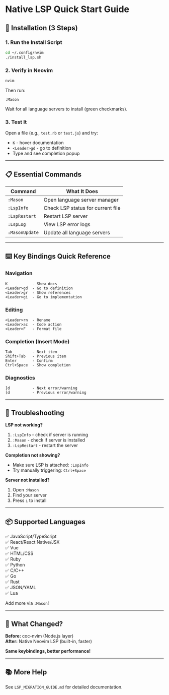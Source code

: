 # Native LSP Quick Start Guide

## 🚀 Installation (3 Steps)

### 1. Run the Install Script
```bash
cd ~/.config/nvim
./install_lsp.sh
```

### 2. Verify in Neovim
```bash
nvim
```

Then run:
```vim
:Mason
```
Wait for all language servers to install (green checkmarks).

### 3. Test It
Open a file (e.g., `test.rb` or `test.js`) and try:
- `K` - hover documentation
- `<Leader>gd` - go to definition
- Type and see completion popup

---

## 📋 Essential Commands

| Command | What It Does |
|---------|--------------|
| `:Mason` | Open language server manager |
| `:LspInfo` | Check LSP status for current file |
| `:LspRestart` | Restart LSP server |
| `:LspLog` | View LSP error logs |
| `:MasonUpdate` | Update all language servers |

---

## ⌨️ Key Bindings Quick Reference

### Navigation
```
K           - Show docs
<Leader>gd  - Go to definition
<Leader>gr  - Show references
<Leader>gi  - Go to implementation
```

### Editing
```
<Leader>rn  - Rename
<Leader>ac  - Code action
<Leader>F   - Format file
```

### Completion (Insert Mode)
```
Tab         - Next item
Shift+Tab   - Previous item
Enter       - Confirm
Ctrl+Space  - Show completion
```

### Diagnostics
```
]d          - Next error/warning
[d          - Previous error/warning
```

---

## 🔧 Troubleshooting

**LSP not working?**
1. `:LspInfo` - check if server is running
2. `:Mason` - check if server is installed
3. `:LspRestart` - restart the server

**Completion not showing?**
- Make sure LSP is attached: `:LspInfo`
- Try manually triggering: `Ctrl+Space`

**Server not installed?**
1. Open `:Mason`
2. Find your server
3. Press `i` to install

---

## 📦 Supported Languages

✅ JavaScript/TypeScript  
✅ React/React Native/JSX  
✅ Vue  
✅ HTML/CSS  
✅ Ruby  
✅ Python  
✅ C/C++  
✅ Go  
✅ Rust  
✅ JSON/YAML  
✅ Lua  

Add more via `:Mason`!

---

## 🎯 What Changed?

**Before:** coc-nvim (Node.js layer)  
**After:** Native Neovim LSP (built-in, faster)

**Same keybindings, better performance!**

---

## 📚 More Help

See `LSP_MIGRATION_GUIDE.md` for detailed documentation.

